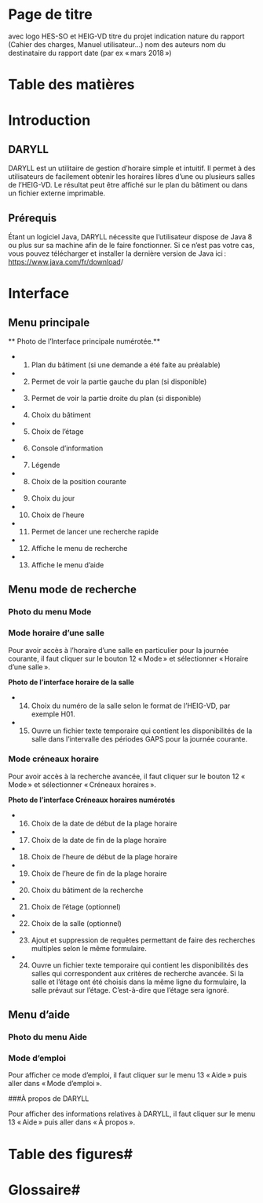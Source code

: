 # Page de titre
avec logo HES-SO et HEIG-VD
titre du projet
indication nature du rapport (Cahier des charges, Manuel utilisateur...)
nom des auteurs
nom du destinataire du rapport
date (par ex « mars 2018 »)
# Table des matières
# Introduction
## DARYLL
DARYLL est un utilitaire de gestion d’horaire simple et intuitif. Il permet à des utilisateurs de facilement obtenir les horaires libres d’une ou plusieurs salles de l’HEIG-VD. Le résultat peut être affiché sur le plan du bâtiment ou dans un fichier externe imprimable.

## Prérequis
Étant un logiciel Java, DARYLL nécessite que l’utilisateur dispose de Java 8 ou plus sur sa machine afin de le faire fonctionner. Si ce n’est pas votre cas, vous pouvez télécharger et installer la dernière version de Java ici : <https://www.java.com/fr/download>/

# Interface

## Menu principale
** Photo de l’Interface principale numérotée.**
- 1) Plan du bâtiment (si une demande a été faite au préalable)
- 2) Permet de voir la partie gauche du plan (si disponible)
- 3) Permet de voir la partie droite du plan (si disponible)
- 4) Choix du bâtiment
- 5) Choix de l’étage


- 6) Console d’information

- 7) Légende

- 8) Choix de la position courante

- 9) Choix du jour

- 10) Choix de l’heure

- 11) Permet de lancer une recherche rapide

- 12) Affiche le menu de recherche

- 13) Affiche le menu d’aide

## Menu mode de recherche
### Photo du menu Mode
### Mode horaire d’une salle

Pour avoir accès à l’horaire d’une salle en particulier pour la journée courante, il faut cliquer sur le bouton 12 « Mode » et sélectionner « Horaire d’une salle ».

**Photo de l’interface horaire de la salle**

- 14) Choix du numéro de la salle selon le format de l’HEIG-VD, par exemple H01.

- 15) Ouvre un fichier texte temporaire qui contient les disponibilités de la salle dans l’intervalle des périodes GAPS pour la journée courante.

### Mode créneaux horaire

Pour avoir accès à la recherche avancée, il faut cliquer sur le bouton 12 « Mode » et sélectionner « Créneaux horaires ».

**Photo de l’interface Créneaux horaires numérotés**

- 16) Choix de la date de début de la plage horaire

- 17) Choix de la date de fin de la plage horaire

- 18) Choix de l’heure de début de la plage horaire

- 19) Choix de l’heure de fin de la plage horaire

- 20) Choix du bâtiment de la recherche

- 21) Choix de l’étage (optionnel)

- 22) Choix de la salle (optionnel)

- 23) Ajout et suppression de requêtes permettant de faire des recherches multiples selon le même formulaire.

- 24) Ouvre un fichier texte temporaire qui contient les disponibilités des salles qui correspondent aux critères de recherche avancée. Si la salle et l’étage ont été choisis dans la même ligne du formulaire, la salle prévaut sur l’étage. C’est-à-dire que l’étage sera ignoré.

## Menu d’aide
### Photo du menu Aide
### Mode d’emploi
Pour afficher ce mode d’emploi, il faut cliquer sur le menu 13 « Aide » puis aller dans « Mode d’emploi ».

###À propos de DARYLL

Pour afficher des informations relatives à DARYLL, il faut cliquer sur le menu 13 « Aide » puis aller dans « À propos ».

# Table des figures#

# Glossaire#
